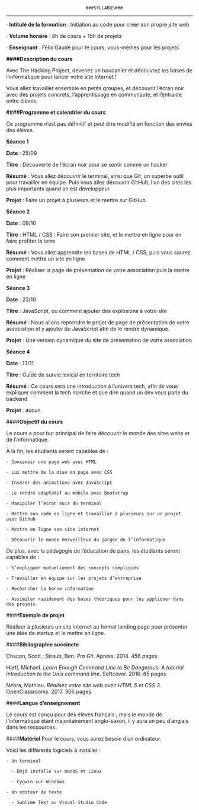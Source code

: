                                   ###SYLLABUS###
_______________________________________________________________________________

· **Intitulé de la formation** : Initiation au code pour créer son propre site web

· **Volume horaire** : 8h de cours + 15h de projets

· **Enseignant** : Félix Gaudé pour le cours, vous-mêmes pour les projets


**####Description du cours**

Avec The Hacking Project, devenez un boucanier et découvrez les bases de l’informatique pour lancer votre site Internet !

Vous allez travailler ensemble en petits groupes, et découvrir l’écran noir avec des projets concrets, l’apprentissage en communauté, et l’entraide entre élèves.

**####Programme et calendrier du cours**

Ce programme n’est pas définitif et peut être modifié en fonction des envies des élèves.

**Séance 1**

  **Date** : 25/09

  **Titre** : Découverte de l’écran noir pour se sentir comme un hacker

  **Résumé** : Vous allez découvrir le terminal, ainsi que Git, un superbe outil pour travailler en équipe. Puis vous allez découvrir GitHub, l’un des sites les plus importants quand on est développeur

  **Projet** : Faire un projet à plusieurs et le mettre sur GitHub

**Séance 2**

  **Date** : 09/10

  **Titre** : HTML / CSS : Faire son premier site, et le mettre en ligne pour en faire profiter la terre

  **Résumé** : Vous allez apprendre les bases de HTML / CSS, puis vous saurez comment mettre un site en ligne

  **Projet** : Réaliser la page de présentation de votre association puis la mettre en ligne

**Séance 3**

  **Date** : 23/10

  **Titre** : JavaScript, ou comment ajouter des explosions à votre site

  **Résumé** : Nous allons reprendre le projet de page de présentation de votre association et y ajouter du JavaScript afin de le rendre dynamique.

  **Projet** : Une version dynamique du site de présentation de votre association

  **Séance 4**

  **Date** : 13/11

  **Titre** : Guide de survie lexical en territoire tech

  **Résumé** : Ce cours sera une introduction à l’univers tech, afin de vous expliquer comment la tech marche et que dire quand un dev vous parle du backend

  **Projet** : aucun


  ####**Objectif du cours**

  Le cours a pour but principal de faire découvrir le monde des sites webs et de l’informatique.

  À la fin, les étudiants seront capables de :

    - Concevoir une page web avec HTML

    - Lui mettre de la mise en page avec CSS

    - Insérer des animations avec JavaScript

    - Le rendre adaptatif au mobile avec Bootstrap

    - Manipuler l’écran noir du terminal

    - Mettre son code en ligne et travailler à plusieurs sur un projet avec Github

    - Mettre en ligne son site internet

    - Découvrir le monde merveilleux du jargon de l’informatique


  De plus, avec la pédagogie de l’éducation de pairs, les étudiants seront capables de :

    - S’expliquer mutuellement des concepts compliqués

    - Travailler en équipe sur les projets d’entreprise

    - Rechercher la bonne information

    - Assimiler rapidement des bases théoriques pour les appliquer dans des projets



  ####**Exemple de projet**

  Réaliser à plusieurs un site internet au format landing page pour présenter une idée de startup et le mettre en ligne.


  ####**Bibliographie succincte**

  Chacon, Scott ; Straub, Ben. _Pro Git_. Apress. 2014. 456 pages

  Hartl, Michael. _Learn Enough Command Line to Be Dangerous: A tutorial introduction to the Unix command line_. Softcover. 2016. 85 pages.

  Nebra, Mathieu. _Réalisez votre site web avec HTML 5 et CSS 3_. OpenClassrooms. 2017. 306 pages.


  ####**Langue d’enseignement**

  Le cours est conçu pour des élèves français ; mais le monde de l’informatique étant majoritairement anglo-saxon, il y aura un peu d’anglais dans les ressources.

  ####**Matériel**
  Pour le cours, vous aurez besoin d’un ordinateur.

  Voici les différents logiciels à installer :

    - Un terminal

      - Déjà installé sur macOS et Linux

      - Cygwin sur Windows

    - Un éditeur de texte

      - Sublime Text ou Visual Studio Code
